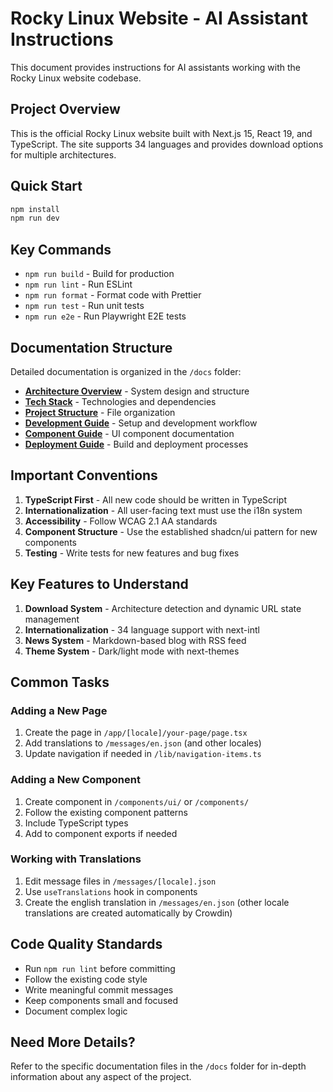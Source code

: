 # Rocky Linux Website - AI Assistant Instructions

This document provides instructions for AI assistants working with the Rocky Linux website codebase.

## Project Overview

This is the official Rocky Linux website built with Next.js 15, React 19, and TypeScript. The site supports 34 languages and provides download options for multiple architectures.

## Quick Start

```bash
npm install
npm run dev
```

## Key Commands

- `npm run build` - Build for production
- `npm run lint` - Run ESLint
- `npm run format` - Format code with Prettier
- `npm run test` - Run unit tests
- `npm run e2e` - Run Playwright E2E tests

## Documentation Structure

Detailed documentation is organized in the `/docs` folder:

- **[Architecture Overview](./docs/architecture/overview.md)** - System design and structure
- **[Tech Stack](./docs/architecture/tech-stack.md)** - Technologies and dependencies
- **[Project Structure](./docs/architecture/project-structure.md)** - File organization
- **[Development Guide](./docs/development/getting-started.md)** - Setup and development workflow
- **[Component Guide](./docs/components/overview.md)** - UI component documentation
- **[Deployment Guide](./docs/deployment/overview.md)** - Build and deployment processes

## Important Conventions

1. **TypeScript First** - All new code should be written in TypeScript
2. **Internationalization** - All user-facing text must use the i18n system
3. **Accessibility** - Follow WCAG 2.1 AA standards
4. **Component Structure** - Use the established shadcn/ui pattern for new components
5. **Testing** - Write tests for new features and bug fixes

## Key Features to Understand

1. **Download System** - Architecture detection and dynamic URL state management
2. **Internationalization** - 34 language support with next-intl
3. **News System** - Markdown-based blog with RSS feed
4. **Theme System** - Dark/light mode with next-themes

## Common Tasks

### Adding a New Page

1. Create the page in `/app/[locale]/your-page/page.tsx`
2. Add translations to `/messages/en.json` (and other locales)
3. Update navigation if needed in `/lib/navigation-items.ts`

### Adding a New Component

1. Create component in `/components/ui/` or `/components/`
2. Follow the existing component patterns
3. Include TypeScript types
4. Add to component exports if needed

### Working with Translations

1. Edit message files in `/messages/[locale].json`
2. Use `useTranslations` hook in components
3. Create the english translation in `/messages/en.json` (other locale translations are created automatically by Crowdin)

## Code Quality Standards

- Run `npm run lint` before committing
- Follow the existing code style
- Write meaningful commit messages
- Keep components small and focused
- Document complex logic

## Need More Details?

Refer to the specific documentation files in the `/docs` folder for in-depth information about any aspect of the project.
